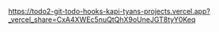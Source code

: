 https://todo2-git-todo-hooks-kapi-tyans-projects.vercel.app?_vercel_share=CxA4XWEc5nuQtQhX9oUneJGT8tyY0Keq
